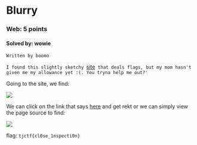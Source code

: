 # Blurry
### Web: 5 points
#### Solved by: wowie
```
Written by boomo
```
`I found this slightly sketchy `<a href='https://blurry.tjctf.org/'>site</a>` that deals flags, but my mom hasn't given me my allowance yet :(. You tryna help me out?'`

Going to the site, we find:

<img src='https://cdn.discordapp.com/attachments/430461174723772418/567881958575702017/unknown.png'>

We can click on the link that says <a href='https://www.youtube.com/watch?v=65BrEZxZIVQ&feature=youtu.be'>here</a> and get rekt or we can simply view the page source to find:

<img src='https://cdn.discordapp.com/attachments/430461174723772418/567882680096653332/unknown.png'>

flag: `tjctf{cl0se_1nspecti0n}`
